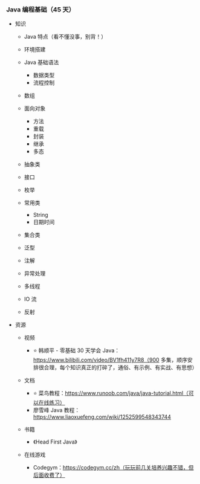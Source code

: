 ### Java 编程基础（45 天）

- 知识

	- Java 特点（看不懂没事，别背！）
	- 环境搭建
	- Java 基础语法

		- 数据类型
		- 流程控制

	- 数组
	- 面向对象

		- 方法
		- 重载
		- 封装
		- 继承
		- 多态

	- 抽象类
	- 接口
	- 枚举
	- 常用类

		- String
		- 日期时间

	- 集合类
	- 泛型
	- 注解
	- 异常处理
	- 多线程
	- IO 流
	- 反射

- 资源

	- 视频

		- ⭐ 韩顺平 - 零基础 30 天学会 Java：https://www.bilibili.com/video/BV1fh411y7R8（900 多集，顺序安排很合理，每个知识真正的打碎了，通俗、有示例、有实战、有思想）

	- 文档

		- ⭐ 菜鸟教程：https://www.runoob.com/java/java-tutorial.html（可以在线练习）
		- 廖雪峰 Java 教程：https://www.liaoxuefeng.com/wiki/1252599548343744

	- 书籍

		- 《Head First Java》

	- 在线游戏

		- Codegym：https://codegym.cc/zh（玩玩前几关培养兴趣不错，但后面收费了）
